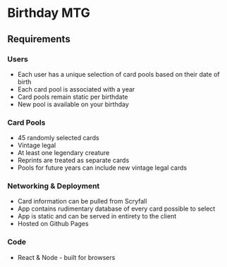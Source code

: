 # Birthday MTG

## Requirements

### Users
- Each user has a unique selection of card pools based on their date of birth
- Each card pool is associated with a year
- Card pools remain static per birthdate
- New pool is available on your birthday

### Card Pools
- 45 randomly selected cards
- Vintage legal
- At least one legendary creature
- Reprints are treated as separate cards
- Pools for future years can include new vintage legal cards

### Networking & Deployment
- Card information can be pulled from Scryfall
- App contains rudimentary database of every card possible to select
- App is static and can be served in entirety to the client
- Hosted on Github Pages

### Code
- React & Node - built for browsers
